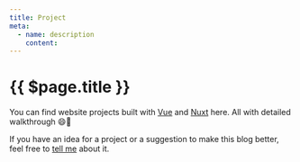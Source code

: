 ```yaml
---
title: Project
meta:
  - name: description
    content: 
---
```


# {{ $page.title }}

You can find website projects built with [Vue](https://vuejs.org/) and [Nuxt](https://nuxtjs.org/) here. All with detailed walkthrough :smile::tada:

If you have an idea for a project or a suggestion to make this blog better, feel free to [tell me](mailto:yasmin@yasminzy.com) about it.
